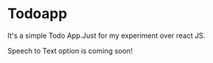 # Todoapp

It's a simple Todo App.Just for my experiment over react JS.

Speech to Text option is coming soon!
